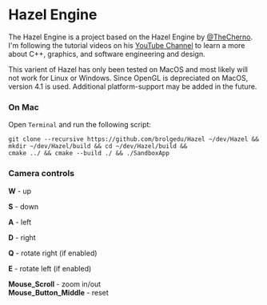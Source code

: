 # Hazel Engine

The Hazel Engine is a project based on the Hazel Engine by [@TheCherno](https://github.com/TheCherno/). I'm following the tutorial videos on his [YouTube Channel](https://www.youtube.com/user/TheChernoProject) to learn a more about C++, graphics, and software engineering and design. 

This varient of Hazel has only been tested on MacOS and most likely will not work for Linux or Windows. Since OpenGL is depreciated on MacOS, version 4.1 is used. Additional platform-support may be added in the future.

### On Mac
Open ```Terminal``` and run the following script:
```
git clone --recursive https://github.com/brolgedu/Hazel ~/dev/Hazel && 
mkdir ~/dev/Hazel/build && cd ~/dev/Hazel/build && 
cmake ../ && cmake --build ./ && ./SandboxApp
```

### Camera controls
**W** - up 

**S** - down

**A** - left

**D** - right

**Q** - rotate right (if enabled)

**E** - rotate left (if enabled) 

**Mouse_Scroll** - zoom in/out  
**Mouse_Button_Middle** - reset 
